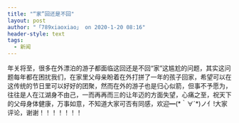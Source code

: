 ```yaml
---
title: "“家”回还是不回"
layout: post
author: "「789xiaoxiao」 on 2020-1-20 08:16"
header-style: text
tags:
  - 新闻
---
```


<head></head>
<body>
  年关将至，很多在外漂泊的游子都面临这回还是不回“家”这尴尬的问题，其实这问题每年都在困扰我们，在家里父母亲盼着在外打拼了一年的孩子回家，希望可以在这传统的节日里可以好好的团聚，然而在外的游子也是归心似箭，但事不予愿为，往往是人在江湖身不由己，一而再再而三的让年迈的方面失望，心痛之至，祝天下的父母身体健康，万事如意，不知道大家可否有同感，欢迎━(*｀∀´*)ノ亻!大家评论，谢谢！！！！！！！
 <br> 
 <br> 
 <br>
</body>


